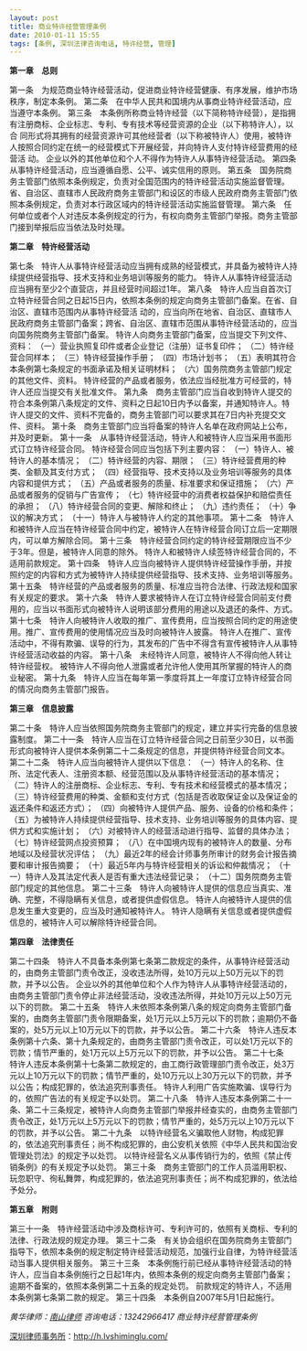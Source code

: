 ```yaml
---
layout: post
title: 商业特许经营管理条例
date: 2010-01-11 15:55
tags: [条例, 深圳法律咨询电话, 特许经营, 管理]
---
```

<strong>第一章　总则 </strong>

第一条　为规范商业特许经营活动，促进商业特许经营健康、有序发展，维护市场秩序，制定本条例。
第二条　在中华人民共和国境内从事商业特许经营活动，应当遵守本条例。
第三条　本条例所称商业特许经营（以下简称特许经营），是指拥有注册商标、企业标志、专利、专有技术等经营资源的企业（以下称特许人），以合 同形式将其拥有的经营资源许可其他经营者（以下称被特许人）使用，被特许人按照合同约定在统一的经营模式下开展经营，并向特许人支付特许经营费用的经营活 动。
企业以外的其他单位和个人不得作为特许人从事特许经营活动。
第四条　从事特许经营活动，应当遵循自愿、公平、诚实信用的原则。
第五条　国务院商务主管部门依照本条例规定，负责对全国范围内的特许经营活动实施监督管理。省、自治区、直辖市人民政府商务主管部门和设区的市级人民政府商务主管部门依照本条例规定，负责对本行政区域内的特许经营活动实施监督管理。
第六条　任何单位或者个人对违反本条例规定的行为，有权向商务主管部门举报。商务主管部门接到举报后应当依法及时处理。

<strong>第二章　特许经营活动</strong>

第七条　特许人从事特许经营活动应当拥有成熟的经营模式，并具备为被特许人持续提供经营指导、技术支持和业务培训等服务的能力。
特许人从事特许经营活动应当拥有至少2个直营店，并且经营时间超过1年。
第八条　特许人应当自首次订立特许经营合同之日起15日内，依照本条例的规定向商务主管部门备案。在省、自治区、直辖市范围内从事特许经营活 动的，应当向所在地省、自治区、直辖市人民政府商务主管部门备案；跨省、自治区、直辖市范围从事特许经营活动的，应当向国务院商务主管部门备案。
特许人向商务主管部门备案，应当提交下列文件、资料：
（一）营业执照复印件或者企业登记（注册）证书复印件；
（二）特许经营合同样本；
（三）特许经营操作手册；
（四）市场计划书；
（五）表明其符合本条例第七条规定的书面承诺及相关证明材料；
（六）国务院商务主管部门规定的其他文件、资料。
特许经营的产品或者服务，依法应当经批准方可经营的，特许人还应当提交有关批准文件。
第九条　商务主管部门应当自收到特许人提交的符合本条例第八条规定的文件、资料之日起10日内予以备案，并通知特许人。特许人提交的文件、资料不完备的，商务主管部门可以要求其在7日内补充提交文件、资料。
第十条　商务主管部门应当将备案的特许人名单在政府网站上公布，并及时更新。
第十一条　从事特许经营活动，特许人和被特许人应当采用书面形式订立特许经营合同。
特许经营合同应当包括下列主要内容：
（一）特许人、被特许人的基本情况；
（二）特许经营的内容、期限；
（三）特许经营费用的种类、金额及其支付方式；
（四）经营指导、技术支持以及业务培训等服务的具体内容和提供方式；
（五）产品或者服务的质量、标准要求和保证措施；
（六）产品或者服务的促销与广告宣传；
（七）特许经营中的消费者权益保护和赔偿责任的承担；
（八）特许经营合同的变更、解除和终止；
（九）违约责任；
（十）争议的解决方式；
（十一）特许人与被特许人约定的其他事项。
第十二条　特许人和被特许人应当在特许经营合同中约定，被特许人在特许经营合同订立后一定期限内，可以单方解除合同。
第十三条　特许经营合同约定的特许经营期限应当不少于3年。但是，被特许人同意的除外。
特许人和被特许人续签特许经营合同的，不适用前款规定。
第十四条　特许人应当向被特许人提供特许经营操作手册，并按照约定的内容和方式为被特许人持续提供经营指导、技术支持、业务培训等服务。
第十五条　特许经营的产品或者服务的质量、标准应当符合法律、行政法规和国家有关规定的要求。
第十六条　特许人要求被特许人在订立特许经营合同前支付费用的，应当以书面形式向被特许人说明该部分费用的用途以及退还的条件、方式。
第十七条　特许人向被特许人收取的推广、宣传费用，应当按照合同约定的用途使用。推广、宣传费用的使用情况应当及时向被特许人披露。
特许人在推广、宣传活动中，不得有欺骗、误导的行为，其发布的广告中不得含有宣传被特许人从事特许经营活动收益的内容。
第十八条　未经特许人同意，被特许人不得向他人转让特许经营权。
被特许人不得向他人泄露或者允许他人使用其所掌握的特许人的商业秘密。
第十九条　特许人应当在每年第一季度将其上一年度订立特许经营合同的情况向商务主管部门报告。

<strong>第三章　信息披露 </strong>

第二十条　特许人应当依照国务院商务主管部门的规定，建立并实行完备的信息披露制度。
第二十一条　特许人应当在订立特许经营合同之日前至少30日，以书面形式向被特许人提供本条例第二十二条规定的信息，并提供特许经营合同文本。
第二十二条　特许人应当向被特许人提供以下信息：
（一）特许人的名称、住所、法定代表人、注册资本额、经营范围以及从事特许经营活动的基本情况；
（二）特许人的注册商标、企业标志、专利、专有技术和经营模式的基本情况；
（三）特许经营费用的种类、金额和支付方式（包括是否收取保证金以及保证金的返还条件和返还方式）；
（四）向被特许人提供产品、服务、设备的价格和条件；
（五）为被特许人持续提供经营指导、技术支持、业务培训等服务的具体内容、提供方式和实施计划；
（六）对被特许人的经营活动进行指导、监督的具体办法；
（七）特许经营网点投资预算；
（八）在中国境内现有的被特许人的数量、分布地域以及经营状况评估；
（九）最近2年的经会计师事务所审计的财务会计报告摘要和审计报告摘要；
（十）最近5年内与特许经营相关的诉讼和仲裁情况；
（十一）特许人及其法定代表人是否有重大违法经营记录；
（十二）国务院商务主管部门规定的其他信息。
第二十三条　特许人向被特许人提供的信息应当真实、准确、完整，不得隐瞒有关信息，或者提供虚假信息。
特许人向被特许人提供的信息发生重大变更的，应当及时通知被特许人。
特许人隐瞒有关信息或者提供虚假信息的，被特许人可以解除特许经营合同。

<strong>第四章　法律责任 </strong>

第二十四条　特许人不具备本条例第七条第二款规定的条件，从事特许经营活动的，由商务主管部门责令改正，没收违法所得，处10万元以上50万元以下的罚款，并予以公告。
企业以外的其他单位和个人作为特许人从事特许经营活动的，由商务主管部门责令停止非法经营活动，没收违法所得，并处10万元以上50万元以下的罚款。
第二十五条　特许人未依照本条例第八条的规定向商务主管部门备案的，由商务主管部门责令限期备案，处1万元以上5万元以下的罚款；逾期仍不备案的，处5万元以上10万元以下的罚款，并予以公告。
第二十六条　特许人违反本条例第十六条、第十九条规定的，由商务主管部门责令改正，可以处1万元以下的罚款；情节严重的，处1万元以上5万元以下的罚款，并予以公告。
第二十七条　特许人违反本条例第十七条第二款规定的，由工商行政管理部门责令改正，处3万元以上10万元以下的罚款；情节严重的，处10万元以上30万元以下的罚款，并予以公告；构成犯罪的，依法追究刑事责任。
特许人利用广告实施欺骗、误导行为的，依照广告法的有关规定予以处罚。
第二十八条　特许人违反本条例第二十一条、第二十三条规定，被特许人向商务主管部门举报并经查实的，由商务主管部门责令改正，处1万元以上5万元以下的罚款；情节严重的，处5万元以上10万元以下的罚款，并予以公告。
第二十九条　以特许经营名义骗取他人财物，构成犯罪的，依法追究刑事责任；尚不构成犯罪的，由公安机关依照《中华人民共和国治安管理处罚法》的规定予以处罚。
以特许经营名义从事传销行为的，依照《禁止传销条例》的有关规定予以处罚。
第三十条　商务主管部门的工作人员滥用职权、玩忽职守、徇私舞弊，构成犯罪的，依法追究刑事责任；尚不构成犯罪的，依法给予处分。

<strong>第五章　附则</strong>

第三十一条　特许经营活动中涉及商标许可、专利许可的，依照有关商标、专利的法律、行政法规的规定办理。
第三十二条　有关协会组织在国务院商务主管部门指导下，依照本条例的规定制定特许经营活动规范，加强行业自律，为特许经营活动当事人提供相关服务。
第三十三条　本条例施行前已经从事特许经营活动的特许人，应当自本条例施行之日起1年内，依照本条例的规定向商务主管部门备案；逾期不备案的，依照本条例第二十五条的规定处罚。
前款规定的特许人，不适用本条例第七条第二款的规定。
第三十四条　本条例自2007年5月1日起施行。

<em>黄华律师：<a href="../" target="_self">南山律师</a>
咨询电话：13242966417
</em><em>商业特许经营管理条例</em>

<a href="http://h.lvshiminglu.com/">深圳律师事务所</a>：<a href="http://h.lvshiminglu.com/">http://h.lvshiminglu.com/</a>


